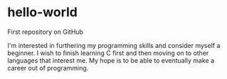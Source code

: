 # hello-world
First repository on GitHub

I'm interested in furthering my programming skills and consider myself a beginner. I wish to finish learning C first and then moving on to other languages that interest me. My hope is to be able to eventually make a career out of programming.

